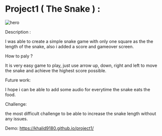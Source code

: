 # Project1 ( The Snake ) : 
![hero](https://user-images.githubusercontent.com/106959352/176841672-2ee19b28-1577-4397-a7e2-a4b0032b1292.png)

Description :

I was able to create a simple snake game with only one square as the
the length of the snake, also i added a score and gameover screen.

How to paly ?

It is very easy game to play, just use arrow up, down, right and left to move the snake 
and achieve the highest score possible.

Future work:

I hope i can be able to add some audio for everytime the snake eats the food. 

Challenge:

the most difficult challenge to be able to increase the snake length without any issues.


Demo: https://khalid9180.github.io/project1/
